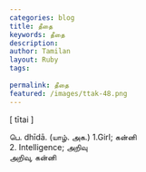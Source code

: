 ```yaml
---
categories: blog
title: தீதை
keywords: தீதை
description: 
author: Tamilan
layout: Ruby
tags: 
 
permalink: தீதை
featured: /images/ttak-48.png
---
```

  
[ tītai ]  
  
பெ. dhīdā. (யாழ். அக.) 1.Girl; கன்னி  
2. Intelligence; அறிவு  
அறிவு, கன்னி